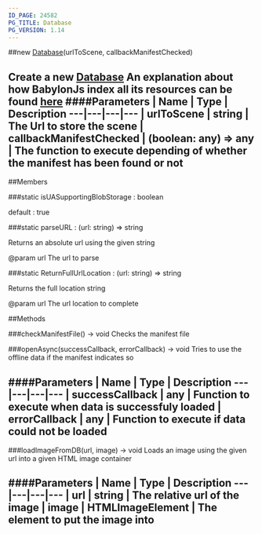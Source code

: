 ```yaml
---
ID_PAGE: 24582
PG_TITLE: Database
PG_VERSION: 1.14
---
```

##new [Database](/classes/Database)(urlToScene, callbackManifestChecked)

Create a new [Database](/classes/Database)
An explanation about how BabylonJs index all its resources can be found [here](https://github.com/BabylonJS/Babylon.js/wiki/Caching-the-resources-in-IndexedDB)
####Parameters
 | Name | Type | Description
---|---|---|---
 | urlToScene | string | The Url to store the scene
 | callbackManifestChecked | (boolean: any) =&gt; any | The function to execute depending of whether the manifest has been found or not
---

##Members

###static isUASupportingBlobStorage : boolean


default : true

###static parseURL : (url: string) =&gt; string


Returns an absolute url using the given string

@param url The url to parse

###static ReturnFullUrlLocation : (url: string) =&gt; string


Returns the full location string

@param url The url location to complete



##Methods

###checkManifestFile() &rarr; void
Checks the manifest file


###openAsync(successCallback, errorCallback) &rarr; void
Tries to use the offline data if the manifest indicates so

####Parameters
 | Name | Type | Description
---|---|---|---
 | successCallback | any | Function to execute when data is successfuly loaded
 | errorCallback | any | Function to execute if data could not be loaded
---

###loadImageFromDB(url, image) &rarr; void
Loads an image using the given url into a given HTML image container

####Parameters
 | Name | Type | Description
---|---|---|---
 | url | string | The relative url of the image
 | image | HTMLImageElement | The element to put the image into
---
